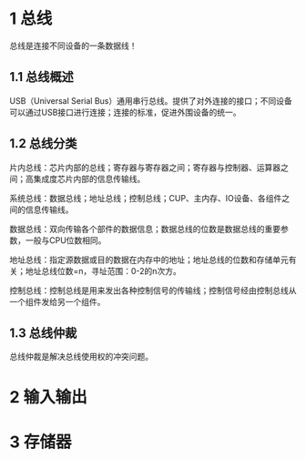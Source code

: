 # 1 总线

总线是连接不同设备的一条数据线！

## 1.1 总线概述

USB（Universal Serial Bus）通用串行总线。提供了对外连接的接口；不同设备可以通过USB接口进行连接；连接的标准，促进外围设备的统一。

## 1.2 总线分类

片内总线：芯片内部的总线；寄存器与寄存器之间；寄存器与控制器、运算器之间；高集成度芯片内部的信息传输线。

系统总线：数据总线；地址总线；控制总线；CUP、主内存、IO设备、各组件之间的信息传输线。

数据总线：双向传输各个部件的数据信息；数据总线的位数是数据总线的重要参数，一般与CPU位数相同。

地址总线：指定源数据或目的数据在内存中的地址；地址总线的位数和存储单元有关；地址总线位数=n，寻址范围：0-2的n次方。

控制总线：控制总线是用来发出各种控制信号的传输线；控制信号经由控制总线从一个组件发给另一个组件。

## 1.3 总线仲裁

总线仲裁是解决总线使用权的冲突问题。

# 2 输入输出





# 3 存储器



